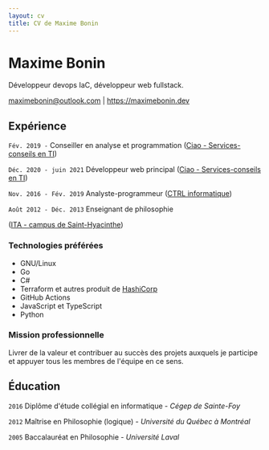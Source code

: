 ```yaml
---
layout: cv
title: CV de Maxime Bonin
---
```

# Maxime Bonin
Développeur devops IaC, développeur web fullstack.

<div id="webaddress">
<a href="maximebonin@outlook.com">maximebonin@outlook.com</a>
| <a href="https://maximebonin.dev">https://maximebonin.dev</a>
</div>

## Expérience
``Fév. 2019 -``
Conseiller en analyse et programmation (<a href="https://ciao.ca/">Ciao - Services-conseils en TI</a>)

``Déc. 2020 - juin 2021``
Développeur web principal (<a href="https://ciao.ca/">Ciao - Services-conseils en TI</a>)

``Nov. 2016 - Fév. 2019``
Analyste-programmeur (<a href="https://ctrl.com/">CTRL informatique</a>)

``Août 2012 - Déc. 2013``
Enseignant de philosophie</p> (<a href="http://www.ita.qc.ca/fr/sthyacinthe/Pages/sthyacinthe.aspx">ITA - campus de Saint-Hyacinthe</a>)

### Technologies préférées

- GNU/Linux
- Go
- C#
- Terraform et autres produit de <a href="https://www.hashicorp.com/">HashiCorp</a>
- GitHub Actions
- JavaScript et TypeScript
- Python


### Mission professionnelle

Livrer de la valeur et contribuer au succès des projets auxquels je participe et appuyer tous les membres de l'équipe en ce sens.


## Éducation

`2016`
Diplôme d'étude collégial en informatique - _Cégep de Sainte-Foy_

`2012`
Maîtrise en Philosophie (logique) - _Université du Québec à Montréal_

`2005`
Baccalauréat en Philosophie - _Université Laval_



<!-- ### Footer

Last updated: July 2021 -->


